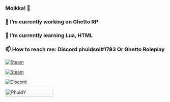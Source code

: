 ### Moikka! 👋
### 🔭 I’m currently working on Ghetto RP
### 🌱 I’m currently learning Lua, HTML
### 📫 How to reach me: Discord phuidsni#1783 Or Ghetto Roleplay

<p align="left">
    <a href="https://steamcommunity.com/id/Phuiddi/" target="blank_">
      <img alt="Steam" src="https://img.shields.io/badge/Steam-431-081a2a?style=for-the-badge&logo=steam&logoColor=ffffff&logoWidth=25?color=ffffff">
   </a>
</p>

<p align="left">
    <a href="https://steamcommunity.com/id/phuidxz" target="blank_">
      <img alt="Steam" src="https://img.shields.io/badge/Steam-Phuid-081a2a?style=for-the-badge&logo=discord&logoColor=ffffff&logoWidth=25?color=ffffff">
   </a>

</p>

<p align="left">
    <a href="https://steamcommunity.com/id/phuidxz" target="blank_">
      <img alt="Discord" src="https://img.shields.io/badge/Steam-Ghetto-081a2a?style=for-the-badge&logo=steam&logoColor=ffffff&logoWidth=25?color=ffffff">
   </a>

</p>

<div align="left">
    <img width="150" height="25" src="https://komarev.com/ghpvc/?username=PhuidY&style=for-the-badge&color=081a2a" alt="PhuidY" />
</div>
